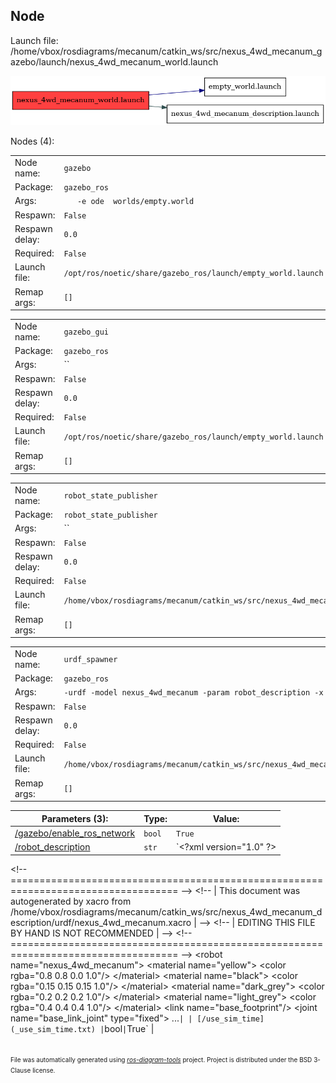 <!--
File was automatically generated using 'ros-diagram-tools' project.
Project is distributed under the BSD 3-Clause license.
-->

## Node

Launch file: /home/vbox/rosdiagrams/mecanum/catkin_ws/src/nexus_4wd_mecanum_gazebo/launch/nexus_4wd_mecanum_world.launch

[![_home_vbox_rosdiagrams_mecanum_catkin_ws_src_nexus_4wd_mecanum_gazebo_launch_nexus_4wd_mecanum_world.launch](_home_vbox_rosdiagrams_mecanum_catkin_ws_src_nexus_4wd_mecanum_gazebo_launch_nexus_4wd_mecanum_world.launch.png "_home_vbox_rosdiagrams_mecanum_catkin_ws_src_nexus_4wd_mecanum_gazebo_launch_nexus_4wd_mecanum_world.launch")](_home_vbox_rosdiagrams_mecanum_catkin_ws_src_nexus_4wd_mecanum_gazebo_launch_nexus_4wd_mecanum_world.launch.png)


Nodes (4):

|     |     |
| --- | --- |
| Node name: | `gazebo` |
| Package: | `gazebo_ros` |
| Args: | `   -e ode  worlds/empty.world` |
| Respawn: | `False` |
| Respawn delay: | `0.0` |
| Required: | `False` |
| Launch file: | `/opt/ros/noetic/share/gazebo_ros/launch/empty_world.launch` |
| Remap args: | `[]` |

|     |     |
| --- | --- |
| Node name: | `gazebo_gui` |
| Package: | `gazebo_ros` |
| Args: | `` |
| Respawn: | `False` |
| Respawn delay: | `0.0` |
| Required: | `False` |
| Launch file: | `/opt/ros/noetic/share/gazebo_ros/launch/empty_world.launch` |
| Remap args: | `[]` |

|     |     |
| --- | --- |
| Node name: | `robot_state_publisher` |
| Package: | `robot_state_publisher` |
| Args: | `` |
| Respawn: | `False` |
| Respawn delay: | `0.0` |
| Required: | `False` |
| Launch file: | `/home/vbox/rosdiagrams/mecanum/catkin_ws/src/nexus_4wd_mecanum_description/launch/nexus_4wd_mecanum_description.launch` |
| Remap args: | `[]` |

|     |     |
| --- | --- |
| Node name: | `urdf_spawner` |
| Package: | `gazebo_ros` |
| Args: | `-urdf -model nexus_4wd_mecanum -param robot_description -x 0 -y 0 -z 0.5` |
| Respawn: | `False` |
| Respawn delay: | `0.0` |
| Required: | `False` |
| Launch file: | `/home/vbox/rosdiagrams/mecanum/catkin_ws/src/nexus_4wd_mecanum_gazebo/launch/nexus_4wd_mecanum_world.launch` |
| Remap args: | `[]` |


| Parameters (3): | Type: | Value: |
| --------------- | ----- | ------ |
| [/gazebo/enable_ros_network](_gazebo_enable_ros_network.txt) | `bool` | `True` |
| [/robot_description](_robot_description.txt) | `str` | `&lt;?xml version=&quot;1.0&quot; ?&gt;
&lt;!-- =================================================================================== --&gt;
&lt;!-- |    This document was autogenerated by xacro from /home/vbox/rosdiagrams/mecanum/catkin_ws/src/nexus_4wd_mecanum_description/urdf/nexus_4wd_mecanum.xacro | --&gt;
&lt;!-- |    EDITING THIS FILE BY HAND IS NOT RECOMMENDED                                 | --&gt;
&lt;!-- =================================================================================== --&gt;
&lt;robot name=&quot;nexus_4wd_mecanum&quot;&gt;
  &lt;material name=&quot;yellow&quot;&gt;
    &lt;color rgba=&quot;0.8 0.8 0.0 1.0&quot;/&gt;
  &lt;/material&gt;
  &lt;material name=&quot;black&quot;&gt;
    &lt;color rgba=&quot;0.15 0.15 0.15 1.0&quot;/&gt;
  &lt;/material&gt;
  &lt;material name=&quot;dark_grey&quot;&gt;
    &lt;color rgba=&quot;0.2 0.2 0.2 1.0&quot;/&gt;
  &lt;/material&gt;
  &lt;material name=&quot;light_grey&quot;&gt;
    &lt;color rgba=&quot;0.4 0.4 0.4 1.0&quot;/&gt;
  &lt;/material&gt;
  &lt;link name=&quot;base_footprint&quot;/&gt;
  &lt;joint name=&quot;base_link_joint&quot; type=&quot;fixed&quot;&gt;
...` |
| [/use_sim_time](_use_sim_time.txt) | `bool` | `True` |

</br>
<font size="1">
File was automatically generated using <a href="https://github.com/anetczuk/ros-diagram-tools"><i>ros-diagram-tools</i></a> project.
Project is distributed under the BSD 3-Clause license.
</font>

